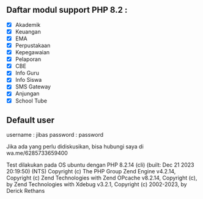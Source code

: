 ## Daftar modul support PHP 8.2 :
- [x] Akademik
- [x] Keuangan
- [x] EMA
- [x] Perpustakaan
- [x] Kepegawaian
- [x] Pelaporan
- [x] CBE
- [x] Info Guru
- [x] Info Siswa
- [x] SMS Gateway
- [x] Anjungan
- [x] School Tube

## Default user
username : jibas
password : password

Jika ada yang perlu didiskusikan, bisa hubungi saya di wa.me/6285733659400

Test dilakukan pada OS ubuntu dengan 
PHP 8.2.14 (cli) (built: Dec 21 2023 20:19:50) (NTS)
Copyright (c) The PHP Group
Zend Engine v4.2.14, Copyright (c) Zend Technologies
    with Zend OPcache v8.2.14, Copyright (c), by Zend Technologies
    with Xdebug v3.2.1, Copyright (c) 2002-2023, by Derick Rethans